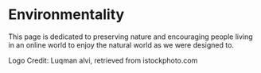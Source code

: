 # Environmentality
This page is dedicated to preserving nature and encouraging people living in an online world to enjoy the natural world as we were designed to.

Logo Credit: Luqman alvi, retrieved from istockphoto.com